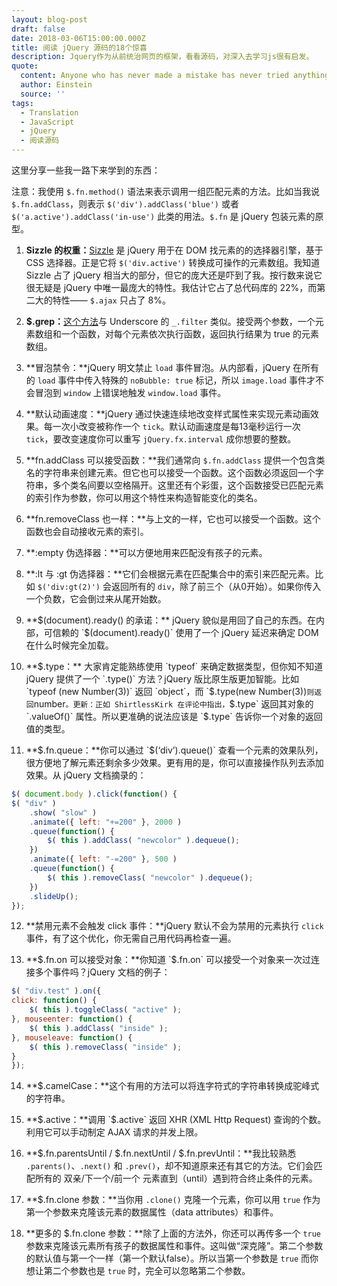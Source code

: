 ```yaml
---
layout: blog-post
draft: false
date: 2018-03-06T15:00:00.000Z
title: 阅读 jQuery 源码的18个惊喜
description: Jquery作为从前统治网页的框架，看看源码，对深入去学习js很有启发。
quote:
  content: Anyone who has never made a mistake has never tried anything new.
  author: Einstein
  source: ''
tags:
  - Translation
  - JavaScript
  - jQuery
  - 阅读源码
---
```

这里分享一些我一路下来学到的东西：

注意：我使用 `$.fn.method()` 语法来表示调用一组匹配元素的方法。比如当我说 `$.fn.addClass`，则表示 `$('div').addClass('blue')` 或者 `$('a.active').addClass('in-use')` 此类的用法。`$.fn` 是 jQuery 包装元素的原型。

1. **Sizzle 的权重：**[Sizzle](http://sizzlejs.com/) 是 jQuery 用于在 DOM 找元素的的选择器引擎，基于 CSS 选择器。正是它将 `$('div.active')` 转换成可操作的元素数组。我知道 Sizzle 占了 jQuery 相当大的部分，但它的庞大还是吓到了我。按行数来说它很无疑是 jQuery 中唯一最庞大的特性。我估计它占了总代码库的 22%，而第二大的特性—— `$.ajax` 只占了 8%。

2. **$.grep：**[这个方法](http://api.jquery.com/jquery.grep/)与 Underscore 的 `_.filter` 类似。接受两个参数，一个元素数组和一个函数，对每个元素依次执行函数，返回执行结果为 true 的元素数组。

3. **冒泡禁令：**jQuery 明文禁止 `load` 事件冒泡。从内部看，jQuery 在所有的 `load` 事件中传入特殊的 `noBubble: true` 标记，所以 `image.load` 事件才不会冒泡到 `window` 上错误地触发 `window.load` 事件。

4. **默认动画速度：**jQuery 通过快速连续地改变样式属性来实现元素动画效果。每一次小改变被称作一个 `tick`。默认动画速度是每13毫秒运行一次 `tick`，要改变速度你可以重写 `jQuery.fx.interval` 成你想要的整数。

5. **fn.addClass 可以接受函数：**我们通常向 `$.fn.addClass` 提供一个包含类名的字符串来创建元素。但它也可以接受一个函数。这个函数必须返回一个字符串，多个类名间要以空格隔开。这里还有个彩蛋，这个函数接受已匹配元素的索引作为参数，你可以用这个特性来构造智能变化的类名。

6. **fn.removeClass 也一样：**与上文的一样，它也可以接受一个函数。这个函数也会自动接收元素的索引。

7. **:empty 伪选择器：**可以方便地用来匹配没有孩子的元素。

8. **:lt 与 :gt 伪选择器：**它们会根据元素在匹配集合中的索引来匹配元素。比如 `$('div:gt(2)')` 会返回所有的 `div`，除了前三个（从0开始）。如果你传入一个负数，它会倒过来从尾开始数。

9. **$(document).ready() 的承诺：** jQuery 貌似是用回了自己的东西。在内部，可信赖的 `$(document).ready()` 使用了一个 jQuery 延迟来确定 DOM 在什么时候完全加载。

10. **$.type：** 大家肯定能熟练使用 `typeof` 来确定数据类型，但你知不知道 jQuery 提供了一个 `.type()` 方法？jQuery 版比原生版更加智能。比如 `typeof (new Number(3))` 返回 `object`，而 `$.type(new Number(3))` 则返回 `number`。更新：正如 ShirtlessKirk 在评论中指出，`$.type` 返回其对象的 `.valueOf()` 属性。所以更准确的说法应该是 `$.type` 告诉你一个对象的返回值的类型。

11. **$.fn.queue：**你可以通过 `$(‘div’).queue()` 查看一个元素的效果队列，很方便地了解元素还剩余多少效果。更有用的是，你可以直接操作队列去添加效果。从 jQuery 文档摘录的：

```javascript
$( document.body ).click(function() {
$( "div" )
    .show( "slow" )
    .animate({ left: "+=200" }, 2000 )
    .queue(function() {
        $( this ).addClass( "newcolor" ).dequeue();
    })
    .animate({ left: "-=200" }, 500 )
    .queue(function() {
        $( this ).removeClass( "newcolor" ).dequeue();
    })
    .slideUp();
});
```

12. **禁用元素不会触发 click 事件：**jQuery 默认不会为禁用的元素执行 `click` 事件，有了这个优化，你无需自己用代码再检查一遍。

13. **$.fn.on 可以接受对象：**你知道 `$.fn.on` 可以接受一个对象来一次过连接多个事件吗？jQuery 文档的例子：

```javascript
$( "div.test" ).on({
click: function() {
    $( this ).toggleClass( "active" );
}, mouseenter: function() {
    $( this ).addClass( "inside" );
}, mouseleave: function() {
    $( this ).removeClass( "inside" );
}
});
```

14. **$.camelCase：**这个有用的方法可以将连字符式的字符串转换成驼峰式的字符串。

15. **$.active：**调用 `$.active` 返回 XHR (XML Http Request) 查询的个数。利用它可以手动制定 AJAX 请求的并发上限。

16. **$.fn.parentsUntil / $.fn.nextUntil / $.fn.prevUntil：**我比较熟悉 `.parents()`、`.next()` 和 `.prev()`，却不知道原来还有其它的方法。它们会匹配所有的 双亲/下一个/前一个 元素直到（until）遇到符合终止条件的元素。

17. **$.fn.clone 参数：**当你用 `.clone()` 克隆一个元素，你可以用 `true` 作为第一个参数来克隆该元素的数据属性（data attributes）和事件。

18. **更多的 $.fn.clone 参数：**除了上面的方法外，你还可以再传多一个 `true` 参数来克隆该元素所有孩子的数据属性和事件。这叫做“深克隆”。第二个参数的默认值与第一个一样（第一个默认false）。所以当第一个参数是 `true` 而你想让第二个参数也是 `true` 时，完全可以忽略第二个参数。


